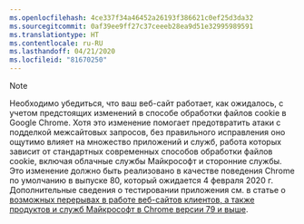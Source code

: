 ```yaml
---
ms.openlocfilehash: 4ce337f34a46452a26193f386621c0ef25d3da32
ms.sourcegitcommit: 0af39ee9ff27c37ceeeb28ea9d51e32995989591
ms.translationtype: HT
ms.contentlocale: ru-RU
ms.lasthandoff: 04/21/2020
ms.locfileid: "81670250"
---
```

> [!NOTE] 
> Необходимо убедиться, что ваш веб-сайт работает, как ожидалось, с учетом предстоящих изменений в способе обработки файлов cookie в Google Chrome. Хотя это изменение помогает предотвратить атаки с подделкой межсайтовых запросов, без правильного исправления оно ощутимо влияет на множество приложений и служб, работа которых зависит от стандартных современных способов обработки файлов cookie, включая облачные службы Майкрософт и сторонние службы. Это изменение должно быть реализовано в качестве поведения Chrome по умолчанию в выпуске 80, который ожидается 4 февраля 2020 г. Дополнительные сведения о тестировании приложения см. в статье о [возможных перерывах в работе веб-сайтов клиентов, а также продуктов и служб Майкрософт в Chrome версии 79 и выше](https://support.microsoft.com/help/4522904/potential-disruption-to-customer-websites-in-latest-chrome).
